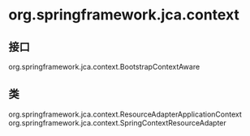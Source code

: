 # org.springframework.jca.context

## 接口

org.springframework.jca.context.BootstrapContextAware

## 类

org.springframework.jca.context.ResourceAdapterApplicationContext
org.springframework.jca.context.SpringContextResourceAdapter




